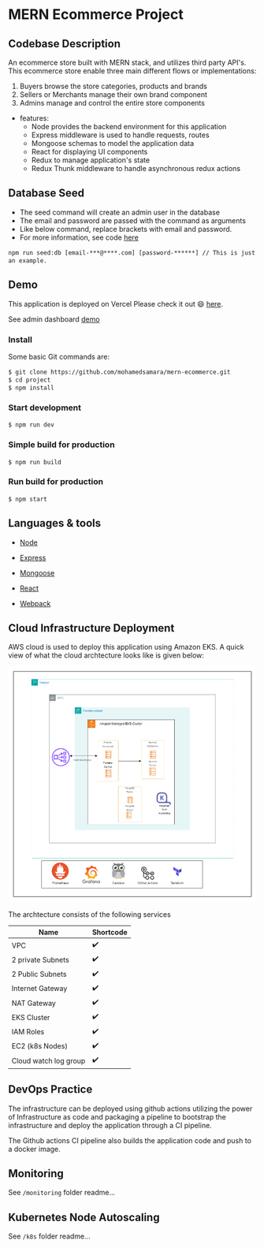 # MERN Ecommerce Project

## Codebase Description

An ecommerce store built with MERN stack, and utilizes third party API's. This ecommerce store enable three main different flows or implementations:

1. Buyers browse the store categories, products and brands
2. Sellers or Merchants manage their own brand component
3. Admins manage and control the entire store components 


* features:
  * Node provides the backend environment for this application
  * Express middleware is used to handle requests, routes
  * Mongoose schemas to model the application data
  * React for displaying UI components
  * Redux to manage application's state
  * Redux Thunk middleware to handle asynchronous redux actions


## Database Seed

* The seed command will create an admin user in the database
* The email and password are passed with the command as arguments
* Like below command, replace brackets with email and password. 
* For more information, see code [here](server/utils/seed.js)

```
npm run seed:db [email-***@****.com] [password-******] // This is just an example.
```

## Demo

This application is deployed on Vercel Please check it out :smile: [here](https://mern-store-gold.vercel.app).

See admin dashboard [demo](https://mernstore-bucket.s3.us-east-2.amazonaws.com/admin.mp4)

### Install

Some basic Git commands are:

```
$ git clone https://github.com/mohamedsamara/mern-ecommerce.git
$ cd project
$ npm install
```

### Start development

```
$ npm run dev
```

### Simple build for production

```
$ npm run build
```

### Run build for production

```
$ npm start
```


## Languages & tools

- [Node](https://nodejs.org/en/)

- [Express](https://expressjs.com/)

- [Mongoose](https://mongoosejs.com/)

- [React](https://reactjs.org/)

- [Webpack](https://webpack.js.org/)


## Cloud Infrastructure Deployment

AWS cloud is used to deploy this application using Amazon EKS. A quick view of what the cloud archtecture looks like is given below:

![img](./arch.png)

The archtecture consists of the following services


| Name | Shortcode |
| --- | --- | 
| VPC | :heavy_check_mark: |
| 2 private Subnets | :heavy_check_mark:|
| 2 Public Subnets  | :heavy_check_mark:|
| Internet Gateway  | :heavy_check_mark:|
| NAT Gateway       | :heavy_check_mark:|
| EKS Cluster       | :heavy_check_mark:|
| IAM Roles         | :heavy_check_mark:|
| EC2 (k8s Nodes)     | :heavy_check_mark:|
| Cloud watch log group | :heavy_check_mark:|

## DevOps Practice

The infrastructure can be deployed using github actions utilizing the power of Infrastructure as code and packaging a pipeline to bootstrap the infrastructure and deploy the application through a CI pipeline. 

The Github actions CI pipeline also builds the application code and push to a docker image. 

## Monitoring

See `/monitoring` folder readme...


## Kubernetes Node Autoscaling

See `/k8s` folder readme...

